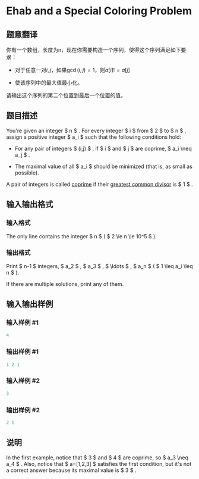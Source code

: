 # Ehab and a Special Coloring Problem

## 题意翻译

你有一个数组，长度为n，现在你需要构造一个序列，使得这个序列满足如下要求：

* 对于任意一对$i,j$，如果$\gcd(i,j)=1$，则$a[i]!=a[j]$

* 使该序列中的最大值最小化。

请输出这个序列的第二个位置到最后一个位置的值。

## 题目描述

You're given an integer $ n $ . For every integer $ i $ from $ 2 $ to $ n $ , assign a positive integer $ a_i $ such that the following conditions hold:

- For any pair of integers $ (i,j) $ , if $ i $ and $ j $ are coprime, $ a_i \neq a_j $ .

- The maximal value of all $ a_i $ should be minimized (that is, as small as possible).

A pair of integers is called [coprime](https://en.wikipedia.org/wiki/Coprime_integers) if their [greatest common divisor](https://en.wikipedia.org/wiki/Greatest_common_divisor) is $ 1 $ .

## 输入输出格式

### 输入格式

The only line contains the integer $ n $ ( $ 2 \le n \le 10^5 $ ).

### 输出格式

Print $ n-1 $ integers, $ a_2 $ , $ a_3 $ , $ \ldots $ , $ a_n $ ( $ 1 \leq a_i \leq n $ ).

If there are multiple solutions, print any of them.

## 输入输出样例

### 输入样例 #1

```cpp
4

```
### 输出样例 #1

```cpp
1 2 1 
```


### 输入样例 #2

```cpp
3

```
### 输出样例 #2

```cpp
2 1
```


## 说明

In the first example, notice that $ 3 $ and $ 4 $ are coprime, so $ a_3 \neq a_4 $ . Also, notice that $ a=[1,2,3] $ satisfies the first condition, but it's not a correct answer because its maximal value is $ 3 $ .

